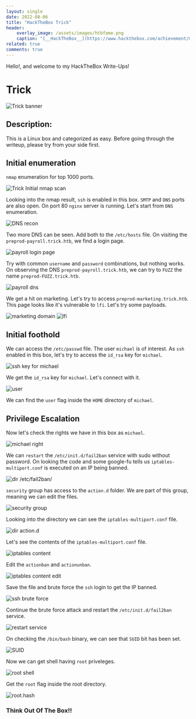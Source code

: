 ```yaml
---
layout: single
date: 2022-08-06
title: "HackTheBox Trick"
header:
    overlay_image: /assets/images/htbfame.png
    caption: "[__HackTheBox__](https://www.hackthebox.com/achievement/machine/99813/477)"
related: true
comments: true
---
```


Hello!, and welcome to my HackTheBox Write-Ups!

# Trick
<img src="{{ site.url }}{{ site.baseurl }}/assets/images/Trick.png" alt="Trick banner">

## Description:
This is a Linux box and categorized as easy. Before going through the writeup, please try from your side first.


## Initial enumeration
`nmap` enumeration for top 1000 ports.

<img src="{{ site.url }}{{ site.baseurl }}/assets/images/trick_nmap.png" alt="Trick Initial nmap scan">

Looking into the nmap result, `ssh` is enabled in this box. `SMTP` and `DNS` ports are also open. On port 80 `nginx` server is running. Let's start from `DNS` enumeration.

<img src="{{ site.url }}{{ site.baseurl }}/assets/images/trick_dns1.png" alt="DNS recon">

Two more DNS can be seen. Add both to the `/etc/hosts` file. On visiting the `preprod-payroll.trick.htb`, we find a login page.

<img src="{{ site.url }}{{ site.baseurl }}/assets/images/trick_login.png" alt="payroll login page">

Try with common `username` and `password` combinations, but nothing works. On observing the DNS `preprod-payroll.trick.htb`, we can try to `FUZZ` the name `preprod-FUZZ.trick.htb`.

<img src="{{ site.url }}{{ site.baseurl }}/assets/images/trick_dns2.png" alt="payroll dns">

We get a hit on marketing. Let's try to access `preprod-marketing.trick.htb`. This page looks like it's vulnerable to `lfi`. Let's try some payloads.

<img src="{{ site.url }}{{ site.baseurl }}/assets/images/trick_market.png" alt="marketing domain">

<img src="{{ site.url }}{{ site.baseurl }}/assets/images/trick_dir_tra.png" alt="lfi">

## Initial foothold

We can access the `/etc/passwd` file. The user `michael` is of interest. As `ssh` enabled in this box, let's try to access the `id_rsa` key for `michael`.

<img src="{{ site.url }}{{ site.baseurl }}/assets/images/trick_key.png" alt="ssh key for michael">

We get the `id_rsa` key for `michael`. Let's connect with it.

<img src="{{ site.url }}{{ site.baseurl }}/assets/images/trick_user.png" alt="user">

We can find the `user` flag inside the `HOME` directory of `michael`.

## Privilege Escalation

Now let's check the rights we have in this box as `michael`.

<img src="{{ site.url }}{{ site.baseurl }}/assets/images/trick_sudo.png" alt="michael right">

We can `restart` the `/etc/init.d/fail2ban` service with sudo without password. On looking the code and some google-fu tells us `iptables-multiport.conf` is executed on an IP being banned.

<img src="{{ site.url }}{{ site.baseurl }}/assets/images/trick_dir.png" alt="dir /etc/fail2ban/">

`security` group has access to the `action.d` folder. We are part of this group, meaning we can edit the files.

<img src="{{ site.url }}{{ site.baseurl }}/assets/images/trick_group.png" alt="security group">

Looking into the directory we can see the `iptables-multiport.conf` file.

<img src="{{ site.url }}{{ site.baseurl }}/assets/images/trick_dirlist.png" alt="dir action.d">

Let's see the contents of the `iptables-multiport.conf` file.

<img src="{{ site.url }}{{ site.baseurl }}/assets/images/trick_iptables.png" alt="iptables content">

Edit the `actionban` and `actionunban`.

<img src="{{ site.url }}{{ site.baseurl }}/assets/images/trick_iptables_edit.png" alt="iptables content edit">

Save the file and brute force the `ssh` login to get the IP banned.

<img src="{{ site.url }}{{ site.baseurl }}/assets/images/trick_ssh_brute.png" alt="ssh brute force">

Continue the brute force attack and restart the `/etc/init.d/fail2ban` service.

<img src="{{ site.url }}{{ site.baseurl }}/assets/images/trick_service.png" alt="restart service">

On checking the `/bin/bash` binary, we can see that `SUID` bit has been set.

<img src="{{ site.url }}{{ site.baseurl }}/assets/images/trick_suid.png" alt="SUID">

Now we can get shell having `root` priveleges.

<img src="{{ site.url }}{{ site.baseurl }}/assets/images/trick_root.png" alt="root shell">

Get the `root` flag inside the root directory.

<img src="{{ site.url }}{{ site.baseurl }}/assets/images/trick_hash.png" alt="root.hash">


### Think Out Of The Box!!